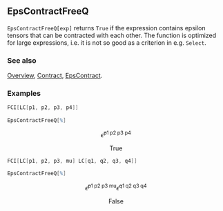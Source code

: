 ## EpsContractFreeQ

`EpsContractFreeQ[exp]` returns `True` if the expression contains epsilon tensors that can be contracted with each other. The function is optimized for large expressions, i.e. it is not so good as a criterion in e.g. `Select`.

### See also

[Overview](Extra/FeynCalc.md), [Contract](Contract.md), [EpsContract](EpsContract.md).

### Examples

```mathematica
FCI[LC[p1, p2, p3, p4]] 
 
EpsContractFreeQ[%]
```

$$\bar{\epsilon }^{\text{p1}\;\text{p2}\;\text{p3}\;\text{p4}}$$

$$\text{True}$$

```mathematica
FCI[LC[p1, p2, p3, mu] LC[q1, q2, q3, q4]] 
 
EpsContractFreeQ[%]
```

$$\bar{\epsilon }^{\text{p1}\;\text{p2}\;\text{p3}\;\text{mu}} \bar{\epsilon }^{\text{q1}\;\text{q2}\;\text{q3}\;\text{q4}}$$

$$\text{False}$$